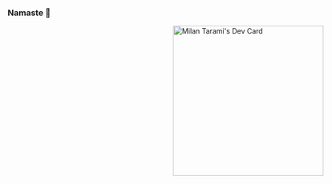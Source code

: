 ### Namaste 🙏


<div style="display: flex; align-items: center; justify-content:center; width: 100vw;">
<a href="https://app.daily.dev/milantarami"><img src="https://api.daily.dev/devcards/209c0b714a9b4658a9b80f12f4cc061f.png?r=60j" width="300" alt="Milan Tarami's Dev Card"/></a>
<div>
